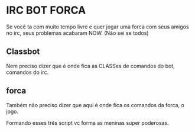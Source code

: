 # IRC BOT FORCA
Se você ta com muito tempo livre e quer jogar uma forca com seus amigos no irc, seus problemas acabaram NOW. (Não sei se todos)

## Classbot
Nem preciso dizer que é onde fica as CLASSes de comandos do bot, comandos do irc.
## forca
Também não preciso dizer que aqui é onde fica os comandos da forca, o jogo.

Formando esses três script vc forma as meninas super poderosas.
